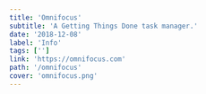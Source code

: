 ```yaml
---
title: 'Omnifocus'
subtitle: 'A Getting Things Done task manager.'
date: '2018-12-08'
label: 'Info'
tags: ['']
link: 'https://omnifocus.com'
path: '/omnifocus'
cover: 'omnifocus.png'
---
```

